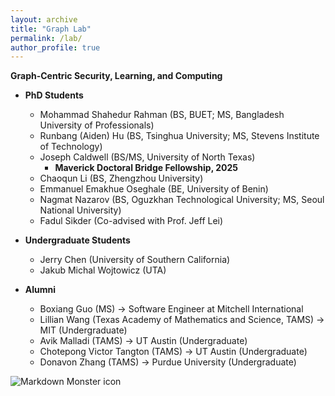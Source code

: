 ```yaml
---
layout: archive
title: "Graph Lab"
permalink: /lab/
author_profile: true
---
```


<strong>Graph-Centric Security, Learning, and Computing</strong>

* **PhD Students**
    * Mohammad Shahedur Rahman (BS, BUET; MS, Bangladesh University of Professionals)
    * Runbang (Aiden) Hu (BS, Tsinghua University; MS, Stevens Institute of Technology)
    * Joseph Caldwell (BS/MS, University of North Texas)
        * <strong>Maverick Doctoral Bridge Fellowship, 2025</strong> 
    * Chaoqun Li (BS, Zhengzhou University)
    * Emmanuel Emakhue Oseghale (BE, University of Benin)
    * Nagmat Nazarov (BS, Oguzkhan Technological University; MS, Seoul National University)
    * Fadul Sikder (Co-advised with Prof. Jeff Lei)

* **Undergraduate Students**
    * Jerry Chen (University of Southern California)
    * Jakub Michal Wojtowicz (UTA)

* **Alumni**
    * Boxiang Guo (MS) &rarr; Software Engineer at Mitchell International
    * Lillian Wang (Texas Academy of Mathematics and Science, TAMS) &rarr; MIT (Undergraduate)
    * Avik Malladi (TAMS) &rarr; UT Austin (Undergraduate)
    * Chotepong Victor Tangton (TAMS) &rarr; UT Austin (Undergraduate)
    * Donavon Zhang (TAMS) &rarr; Purdue University (Undergraduate)

<img src="../images/lab-pic-06-21-2023.jpeg"
     alt="Markdown Monster icon"
     style="float: left; margin-right: 10px;" />


